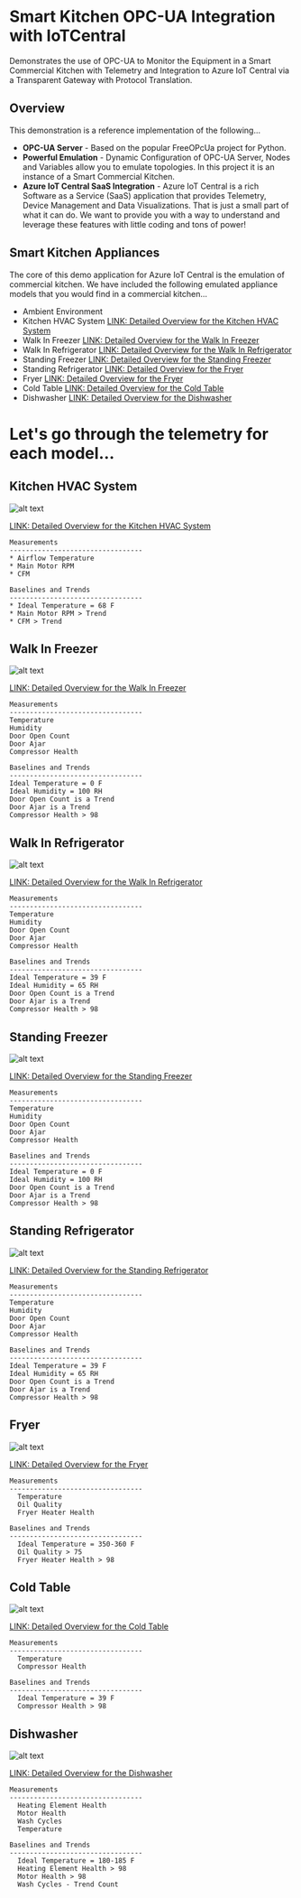 # Smart Kitchen OPC-UA Integration with IoTCentral
Demonstrates the use of OPC-UA to Monitor the Equipment in a Smart Commercial Kitchen with Telemetry and Integration to Azure IoT Central via a Transparent Gateway with Protocol Translation.

## Overview
This demonstration is a reference implementation of the following...

* <b>OPC-UA Server</b> - Based on the popular FreeOPcUa project for Python.
* <b>Powerful Emulation</b> - Dynamic Configuration of OPC-UA Server, Nodes and Variables allow you to emulate topologies. In this project it is an instance of a Smart Commercial Kitchen.
* <b>Azure IoT Central SaaS Integration</b> - Azure IoT Central is a rich Software as a Service (SaaS) application that provides Telemetry, Device Management and Data Visualizations. That is just a small part of what it can do. We want to provide you with a way to understand and leverage these features with little coding and tons of power!

## Smart Kitchen Appliances
The core of this demo application for Azure IoT Central is the emulation of commercial kitchen. We have included the following emulated appliance models that you would find in a commercial kitchen...

* Ambient Environment
* Kitchen HVAC System [LINK: Detailed Overview for the Kitchen HVAC System](./KitchenHVACSystemOverview.md)
* Walk In Freezer [LINK: Detailed Overview for the Walk In Freezer](./WalkInFreezerOverview.md)
* Walk In Refrigerator [LINK: Detailed Overview for the Walk In Refrigerator](./WalkInRefrigeratorOverview.md)
* Standing Freezer [LINK: Detailed Overview for the Standing Freezer](./StandingFreezerOverview.md)
* Standing Refrigerator [LINK: Detailed Overview for the Fryer](./StandingRefrigeratorOverview.md)
* Fryer [LINK: Detailed Overview for the Fryer](./FryerOverview.md)
* Cold Table [LINK: Detailed Overview for the Cold Table](./ColdTableOverview.md)
* Dishwasher [LINK: Detailed Overview for the Dishwasher](./DishwasherOverview.md)

# Let's go through the telemetry for each model...

## Kitchen HVAC System
![alt text](./Assets/commercial-hvac-header.png "Kitchen HVAC System") 

[LINK: Detailed Overview for the Kitchen HVAC System](./KitchenHVACSystemOverview.md)

    Measurements
    ---------------------------------
    * Airflow Temperature
    * Main Motor RPM
    * CFM

    Baselines and Trends
    ---------------------------------
    * Ideal Temperature = 68 F
    * Main Motor RPM > Trend
    * CFM > Trend

## Walk In Freezer
![alt text](./Assets/commercial-walkin-freezer-header.png "Walk In Freezer") 

[LINK: Detailed Overview for the Walk In Freezer](./WalkInFreezerOverview.md)

    Measurements
    ---------------------------------
    Temperature
    Humidity
    Door Open Count
    Door Ajar
    Compressor Health

    Baselines and Trends
    ---------------------------------
    Ideal Temperature = 0 F
    Ideal Humidity = 100 RH
    Door Open Count is a Trend
    Door Ajar is a Trend
    Compressor Health > 98

## Walk In Refrigerator
![alt text](./Assets/commercial-walkin-fridge-header.png "Walk In Refrigerator") 

[LINK: Detailed Overview for the Walk In Refrigerator](./WalkInRefrigeratorOverview.md)

    Measurements
    ---------------------------------
    Temperature
    Humidity
    Door Open Count
    Door Ajar
    Compressor Health

    Baselines and Trends
    ---------------------------------
    Ideal Temperature = 39 F
    Ideal Humidity = 65 RH
    Door Open Count is a Trend
    Door Ajar is a Trend
    Compressor Health > 98

## Standing Freezer
![alt text](./Assets/commercial-standing-freezer-header.png "Standing Freezer")

[LINK: Detailed Overview for the Standing Freezer](./StandingFreezerOverview.md)

    Measurements
    ---------------------------------
    Temperature
    Humidity
    Door Open Count
    Door Ajar
    Compressor Health

    Baselines and Trends
    ---------------------------------
    Ideal Temperature = 0 F
    Ideal Humidity = 100 RH
    Door Open Count is a Trend
    Door Ajar is a Trend
    Compressor Health > 98

## Standing Refrigerator
![alt text](./Assets/commercial-standing-fridge-header.png "Standing Refrigerator")

[LINK: Detailed Overview for the Standing Refrigerator](./StandingRefrigeratorOverview.md)

    Measurements
    ---------------------------------
    Temperature
    Humidity
    Door Open Count
    Door Ajar
    Compressor Health

    Baselines and Trends
    ---------------------------------
    Ideal Temperature = 39 F
    Ideal Humidity = 65 RH
    Door Open Count is a Trend
    Door Ajar is a Trend
    Compressor Health > 98

## Fryer
![alt text](./Assets/commercial-fryer-header.png "Fryer")

[LINK: Detailed Overview for the Fryer](./FryerOverview.md)

    Measurements
    ---------------------------------
      Temperature
      Oil Quality
      Fryer Heater Health

    Baselines and Trends
    ---------------------------------
      Ideal Temperature = 350-360 F
      Oil Quality > 75
      Fryer Heater Health > 98

## Cold Table
![alt text](./Assets/commercial-cold-table.png "Cold Table")

[LINK: Detailed Overview for the Cold Table](./FryerOverview.md)

    Measurements
    ---------------------------------
      Temperature
      Compressor Health

    Baselines and Trends
    ---------------------------------
      Ideal Temperature = 39 F
      Compressor Health > 98

## Dishwasher
![alt text](./Assets/commercial-dishwasher.png "Dishwasher")

[LINK: Detailed Overview for the Dishwasher](./DishwasherOverview.md)

    Measurements
    ---------------------------------
      Heating Element Health
      Motor Health
      Wash Cycles
      Temperature

    Baselines and Trends
    ---------------------------------
      Ideal Temperature = 180-185 F
      Heating Element Health > 98
      Motor Health > 98
      Wash Cycles - Trend Count

